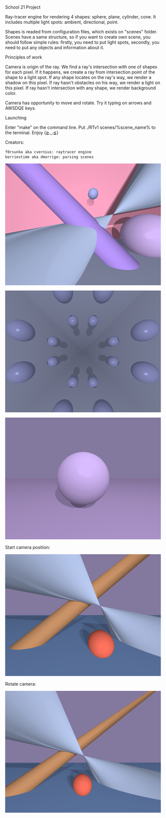 School 21 Project

Ray-tracer engine for rendering 4 shapes: sphere, plane, cylinder, cone. It includes multiple light spots: ambient, directional, point.

Shapes is readed from configuration files, which exists on "scenes" folder. Scenes have a same structure, so if you want to create own scene, you should follow simple rules: firstly, you need to put light spots, secondly, you need to put any objects and information about it.

Principles of work

Camera is origin of the ray. We find a ray's intersection with one of shapes for each pixel. If it happens, we create a ray from intersection point of the shape to a light spot. If any shape locates on the ray's way, we render a shadow on this pixel. If ray hasn't obstacles on his way, we render a light on this pixel. If ray hasn't intersection with any shape, we render background color.

Camera has opportunity to move and rotate. Try it typing on arrows and AWSDQE keys.

Launching

Enter "make" on the command line. Put ./RTv1 scenes/%scene_name% to the terminal. Enjoy (≧◡≦)

Creators:

	f0rsunka aka cvernius: raytracer engine
	berriestime aka dmorrige: parsing scenes

![](https://github.com/f0rsunka/rtv1/raw/master/screenshots/1.png)

![](https://github.com/f0rsunka/rtv1/raw/master/screenshots/2.png)

![](https://github.com/f0rsunka/rtv1/raw/master/screenshots/3.png)


Start camera position:

![start camera position](https://github.com/f0rsunka/rtv1/raw/master/screenshots/5.png)


Rotate camera:

![rotate camera](https://github.com/f0rsunka/rtv1/raw/master/screenshots/4.png)
